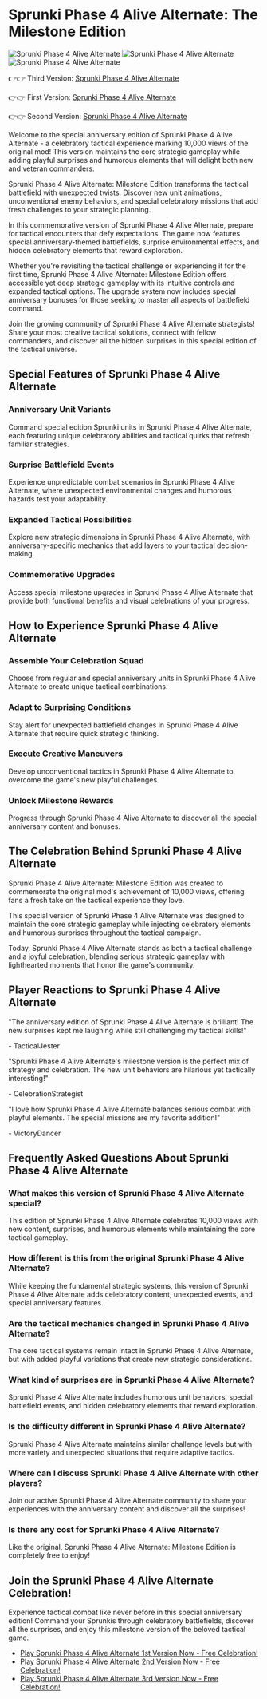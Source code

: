 # Sprunki Phase 4 Alive Alternate: The Milestone Edition

![Sprunki Phase 4 Alive Alternate](https://raw.githubusercontent.com/sprunkiscrunkly/sprunki-phase-4-alive-alternate/refs/heads/main/sprunki-phase-4-alive-alternate.png "Sprunki Phase 4 Alive Alternate")
![Sprunki Phase 4 Alive Alternate](https://raw.githubusercontent.com/sprunkiscrunkly/sprunki-phase-4-alive-alternate/refs/heads/main/sprunki-phase-4-alive-alternate-2.png "Sprunki Phase 4 Alive Alternate")
![Sprunki Phase 4 Alive Alternate](https://raw.githubusercontent.com/sprunkiscrunkly/sprunki-phase-4-alive-alternate/refs/heads/main/sprunki-phase-4-alive-alternate-3.png "Sprunki Phase 4 Alive Alternate")

👉👉 Third Version: [Sprunki Phase 4 Alive Alternate](https://sprunkipyramixed.com/sprunki-phase-4-alive-alternate/ "Sprunki Phase 4 Alive Alternate")

👉👉 First Version: [Sprunki Phase 4 Alive Alternate](https://sprunksters.com/sprunki-phase-4-alive-alternate/ "Sprunki Phase 4 Alive Alternate")

👉👉 Second Version: [Sprunki Phase 4 Alive Alternate](https://sprunkiscrunkly.com/sprunki-phase-4-alive-alternate/ "Sprunki Phase 4 Alive Alternate")

Welcome to the special anniversary edition of Sprunki Phase 4 Alive Alternate - a celebratory tactical experience marking 10,000 views of the original mod! This version maintains the core strategic gameplay while adding playful surprises and humorous elements that will delight both new and veteran commanders.

Sprunki Phase 4 Alive Alternate: Milestone Edition transforms the tactical battlefield with unexpected twists. Discover new unit animations, unconventional enemy behaviors, and special celebratory missions that add fresh challenges to your strategic planning.

In this commemorative version of Sprunki Phase 4 Alive Alternate, prepare for tactical encounters that defy expectations. The game now features special anniversary-themed battlefields, surprise environmental effects, and hidden celebratory elements that reward exploration.

Whether you're revisiting the tactical challenge or experiencing it for the first time, Sprunki Phase 4 Alive Alternate: Milestone Edition offers accessible yet deep strategic gameplay with its intuitive controls and expanded tactical options. The upgrade system now includes special anniversary bonuses for those seeking to master all aspects of battlefield command.

Join the growing community of Sprunki Phase 4 Alive Alternate strategists! Share your most creative tactical solutions, connect with fellow commanders, and discover all the hidden surprises in this special edition of the tactical universe.

## Special Features of Sprunki Phase 4 Alive Alternate

### Anniversary Unit Variants

Command special edition Sprunki units in Sprunki Phase 4 Alive Alternate, each featuring unique celebratory abilities and tactical quirks that refresh familiar strategies.

### Surprise Battlefield Events

Experience unpredictable combat scenarios in Sprunki Phase 4 Alive Alternate, where unexpected environmental changes and humorous hazards test your adaptability.

### Expanded Tactical Possibilities

Explore new strategic dimensions in Sprunki Phase 4 Alive Alternate, with anniversary-specific mechanics that add layers to your tactical decision-making.

### Commemorative Upgrades

Access special milestone upgrades in Sprunki Phase 4 Alive Alternate that provide both functional benefits and visual celebrations of your progress.

## How to Experience Sprunki Phase 4 Alive Alternate

### Assemble Your Celebration Squad

Choose from regular and special anniversary units in Sprunki Phase 4 Alive Alternate to create unique tactical combinations.

### Adapt to Surprising Conditions

Stay alert for unexpected battlefield changes in Sprunki Phase 4 Alive Alternate that require quick strategic thinking.

### Execute Creative Maneuvers

Develop unconventional tactics in Sprunki Phase 4 Alive Alternate to overcome the game's new playful challenges.

### Unlock Milestone Rewards

Progress through Sprunki Phase 4 Alive Alternate to discover all the special anniversary content and bonuses.

## The Celebration Behind Sprunki Phase 4 Alive Alternate

Sprunki Phase 4 Alive Alternate: Milestone Edition was created to commemorate the original mod's achievement of 10,000 views, offering fans a fresh take on the tactical experience they love.

This special version of Sprunki Phase 4 Alive Alternate was designed to maintain the core strategic gameplay while injecting celebratory elements and humorous surprises throughout the tactical campaign.

Today, Sprunki Phase 4 Alive Alternate stands as both a tactical challenge and a joyful celebration, blending serious strategic gameplay with lighthearted moments that honor the game's community.

## Player Reactions to Sprunki Phase 4 Alive Alternate

"The anniversary edition of Sprunki Phase 4 Alive Alternate is brilliant! The new surprises kept me laughing while still challenging my tactical skills!"

\- TacticalJester

"Sprunki Phase 4 Alive Alternate's milestone version is the perfect mix of strategy and celebration. The new unit behaviors are hilarious yet tactically interesting!"

\- CelebrationStrategist

"I love how Sprunki Phase 4 Alive Alternate balances serious combat with playful elements. The special missions are my favorite addition!"

\- VictoryDancer

## Frequently Asked Questions About Sprunki Phase 4 Alive Alternate

### What makes this version of Sprunki Phase 4 Alive Alternate special?

This edition of Sprunki Phase 4 Alive Alternate celebrates 10,000 views with new content, surprises, and humorous elements while maintaining the core tactical gameplay.

### How different is this from the original Sprunki Phase 4 Alive Alternate?

While keeping the fundamental strategic systems, this version of Sprunki Phase 4 Alive Alternate adds celebratory content, unexpected events, and special anniversary features.

### Are the tactical mechanics changed in Sprunki Phase 4 Alive Alternate?

The core tactical systems remain intact in Sprunki Phase 4 Alive Alternate, but with added playful variations that create new strategic considerations.

### What kind of surprises are in Sprunki Phase 4 Alive Alternate?

Sprunki Phase 4 Alive Alternate includes humorous unit behaviors, special battlefield events, and hidden celebratory elements that reward exploration.

### Is the difficulty different in Sprunki Phase 4 Alive Alternate?

Sprunki Phase 4 Alive Alternate maintains similar challenge levels but with more variety and unexpected situations that require adaptive tactics.

### Where can I discuss Sprunki Phase 4 Alive Alternate with other players?

Join our active Sprunki Phase 4 Alive Alternate community to share your experiences with the anniversary content and discover all the surprises!

### Is there any cost for Sprunki Phase 4 Alive Alternate?

Like the original, Sprunki Phase 4 Alive Alternate: Milestone Edition is completely free to enjoy!

## Join the Sprunki Phase 4 Alive Alternate Celebration!

Experience tactical combat like never before in this special anniversary edition! Command your Sprunkis through celebratory battlefields, discover all the surprises, and enjoy this milestone version of the beloved tactical game.

- [Play Sprunki Phase 4 Alive Alternate 1st Version Now - Free Celebration!](https://sprunksters.com/sprunki-phase-4-alive-alternate/)
- [Play Sprunki Phase 4 Alive Alternate 2nd Version Now - Free Celebration!](https://sprunkiscrunkly.com/sprunki-phase-4-alive-alternate/)
- [Play Sprunki Phase 4 Alive Alternate 3rd Version Now - Free Celebration!](https://sprunkipyramixed.com/sprunki-phase-4-alive-alternate/)
